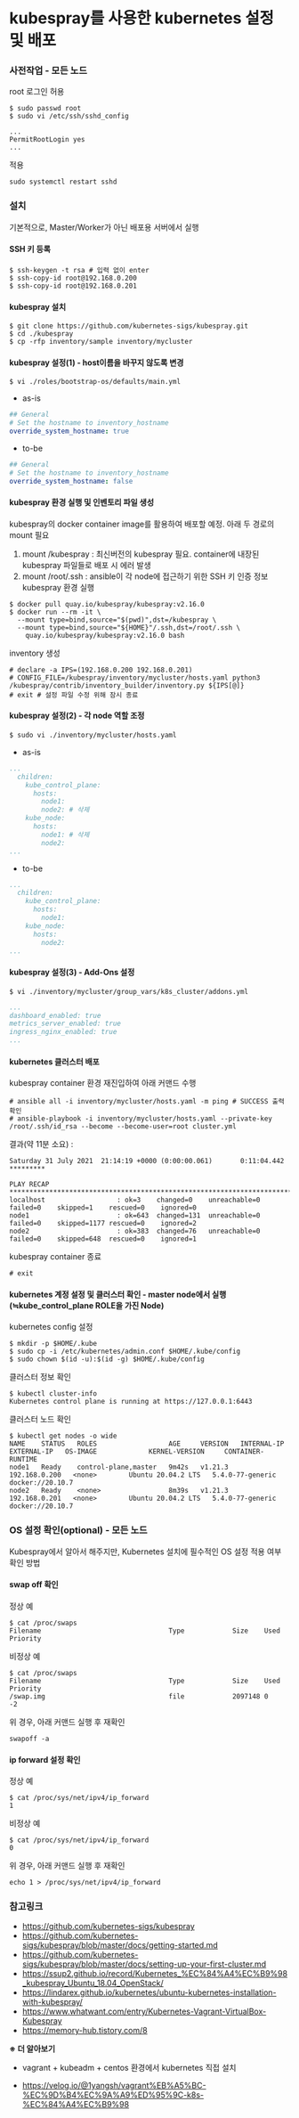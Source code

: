 kubespray를 사용한 kubernetes 설정 및 배포
====

### 사전작업 - 모든 노드
root 로그인 허용
```
$ sudo passwd root
$ sudo vi /etc/ssh/sshd_config
```
```
...
PermitRootLogin yes
...
```

적용
```
sudo systemctl restart sshd
```


### 설치
기본적으로, Master/Worker가 아닌 배포용 서버에서 실행
#### SSH 키 등록
```shell
$ ssh-keygen -t rsa # 입력 없이 enter
$ ssh-copy-id root@192.168.0.200
$ ssh-copy-id root@192.168.0.201
```

#### kubespray 설치
```shell
$ git clone https://github.com/kubernetes-sigs/kubespray.git
$ cd ./kubespray
$ cp -rfp inventory/sample inventory/mycluster
```

#### kubespray 설정(1) - host이름을 바꾸지 않도록 변경
```shell
$ vi ./roles/bootstrap-os/defaults/main.yml
```
- as-is
```yml
## General
# Set the hostname to inventory_hostname
override_system_hostname: true
```
- to-be
```yml
## General
# Set the hostname to inventory_hostname
override_system_hostname: false
```

#### kubespray 환경 실행 및 인벤토리 파일 생성
kubespray의 docker container image를 활용하여 배포할 예정. 아래 두 경로의 mount 필요
1. mount /kubespray : 최신버전의 kubespray 필요. container에 내장된 kubespray 파일들로 배포 시 에러 발생
2. mount /root/.ssh : ansible이 각 node에 접근하기 위한 SSH 키 인증 정보
kubespray 환경 실행
```shell
$ docker pull quay.io/kubespray/kubespray:v2.16.0
$ docker run --rm -it \
  --mount type=bind,source="$(pwd)",dst=/kubespray \
  --mount type=bind,source="${HOME}"/.ssh,dst=/root/.ssh \
    quay.io/kubespray/kubespray:v2.16.0 bash
```
inventory 생성
```
# declare -a IPS=(192.168.0.200 192.168.0.201)
# CONFIG_FILE=/kubespray/inventory/mycluster/hosts.yaml python3 /kubespray/contrib/inventory_builder/inventory.py ${IPS[@]}
# exit # 설정 파일 수정 위해 잠시 종료
```

#### kubespray 설정(2) - 각 node 역할 조정
```sh
$ sudo vi ./inventory/mycluster/hosts.yaml
```
* as-is
```yml
...
  children:
    kube_control_plane:
      hosts:
        node1:
        node2: # 삭제
    kube_node:
      hosts:
        node1: # 삭제
        node2:
...
```
* to-be
```yml
...
  children:
    kube_control_plane:
      hosts:
        node1:
    kube_node:
      hosts:
        node2:
...
```

#### kubespray 설정(3) - Add-Ons 설정
```shell
$ vi ./inventory/mycluster/group_vars/k8s_cluster/addons.yml
```
```yml
...
dashboard_enabled: true
metrics_server_enabled: true
ingress_nginx_enabled: true
...
```

#### kubernetes 클러스터 배포
kubespray container 환경 재진입하여 아래 커맨드 수행
```
# ansible all -i inventory/mycluster/hosts.yaml -m ping # SUCCESS 출력 확인
# ansible-playbook -i inventory/mycluster/hosts.yaml --private-key /root/.ssh/id_rsa --become --become-user=root cluster.yml
```
결과(약 11분 소요) :
```
Saturday 31 July 2021  21:14:19 +0000 (0:00:00.061)       0:11:04.442 *********

PLAY RECAP ****************************************************************************************
localhost                  : ok=3    changed=0    unreachable=0    failed=0    skipped=1    rescued=0    ignored=0
node1                      : ok=643  changed=131  unreachable=0    failed=0    skipped=1177 rescued=0    ignored=2
node2                      : ok=383  changed=76   unreachable=0    failed=0    skipped=648  rescued=0    ignored=1
```
kubespray container 종료
```
# exit
```

#### kubernetes 계정 설정 및 클러스터 확인 - master node에서 실행(≒kube_control_plane ROLE을 가진 Node)
kubernetes config 설정
```shell
$ mkdir -p $HOME/.kube
$ sudo cp -i /etc/kubernetes/admin.conf $HOME/.kube/config
$ sudo chown $(id -u):$(id -g) $HOME/.kube/config
```

클러스터 정보 확인
```
$ kubectl cluster-info
Kubernetes control plane is running at https://127.0.0.1:6443
```

클러스터 노드  확인
```
$ kubectl get nodes -o wide
NAME    STATUS   ROLES                  AGE     VERSION   INTERNAL-IP     EXTERNAL-IP   OS-IMAGE             KERNEL-VERSION     CONTAINER-RUNTIME
node1   Ready    control-plane,master   9m42s   v1.21.3   192.168.0.200   <none>        Ubuntu 20.04.2 LTS   5.4.0-77-generic   docker://20.10.7
node2   Ready    <none>                 8m39s   v1.21.3   192.168.0.201   <none>        Ubuntu 20.04.2 LTS   5.4.0-77-generic   docker://20.10.7
```

### OS 설정 확인(optional) - 모든 노드
Kubespray에서 알아서 해주지만, Kubernetes 설치에 필수적인 OS 설정 적용 여부 확인 방법

#### swap off 확인
정상 예
```
$ cat /proc/swaps
Filename                                Type            Size    Used    Priority
```
비정상 예
```
$ cat /proc/swaps
Filename                                Type            Size    Used    Priority
/swap.img                               file            2097148 0       -2
```
위 경우, 아래 커맨드 실행 후 재확인
```
swapoff -a
```

#### ip forward 설정 확인
정상 예
```
$ cat /proc/sys/net/ipv4/ip_forward
1
```
비정상 예
```
$ cat /proc/sys/net/ipv4/ip_forward
0
```
위 경우, 아래 커맨드 실행 후 재확인
```
echo 1 > /proc/sys/net/ipv4/ip_forward
```



### 참고링크
- https://github.com/kubernetes-sigs/kubespray
- https://github.com/kubernetes-sigs/kubespray/blob/master/docs/getting-started.md
- https://github.com/kubernetes-sigs/kubespray/blob/master/docs/setting-up-your-first-cluster.md
- https://ssup2.github.io/record/Kubernetes_%EC%84%A4%EC%B9%98_kubespray_Ubuntu_18.04_OpenStack/
- https://lindarex.github.io/kubernetes/ubuntu-kubernetes-installation-with-kubespray/
- https://www.whatwant.com/entry/Kubernetes-Vagrant-VirtualBox-Kubespray
- https://memory-hub.tistory.com/8

**※ 더 알아보기**
* vagrant + kubeadm + centos 환경에서 kubernetes 직접 설치
- https://velog.io/@1yangsh/vagrant%EB%A5%BC-%EC%9D%B4%EC%9A%A9%ED%95%9C-k8s-%EC%84%A4%EC%B9%98
